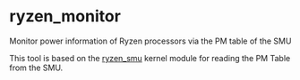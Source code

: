 # ryzen_monitor
Monitor power information of Ryzen processors via the PM table of the SMU

This tool is based on the [ryzen_smu](https://gitlab.com/leogx9r/ryzen_smu) kernel module for reading the PM Table from the SMU.
